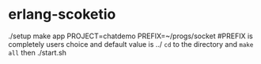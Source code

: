 erlang-scoketio
===============
./setup
make app PROJECT=chatdemo PREFIX=~/progs/socket
#PREFIX is completely users choice and default value is ../
`cd` to the directory and `make all`
then 
./start.sh

